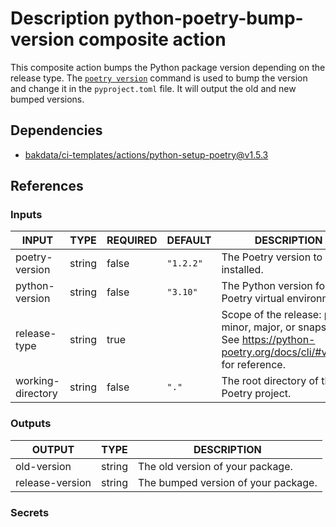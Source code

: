 # Description python-poetry-bump-version composite action

This composite action bumps the Python package version depending on the release type. The [`poetry version`](https://python-poetry.org/docs/cli/#version) command is used to bump the version and change it in the `pyproject.toml` file. It will output the old and new bumped versions.

## Dependencies

- [bakdata/ci-templates/actions/python-setup-poetry@v1.5.3](https://github.com/bakdata/ci-templates/blob/v1.5.3/actions/python-setup-poetry)

## References

### Inputs

<!-- AUTO-DOC-INPUT:START - Do not remove or modify this section -->

| INPUT             | TYPE   | REQUIRED | DEFAULT   | DESCRIPTION                                                                                                            |
| ----------------- | ------ | -------- | --------- | ---------------------------------------------------------------------------------------------------------------------- |
| poetry-version    | string | false    | `"1.2.2"` | The Poetry version to be installed.                                                                                    |
| python-version    | string | false    | `"3.10"`  | The Python version for the Poetry virtual environment.                                                                 |
| release-type      | string | true     |           | Scope of the release: patch, minor, major, or snapshot. See https://python-poetry.org/docs/cli/#version for reference. |
| working-directory | string | false    | `"."`     | The root directory of the Poetry project.                                                                              |

<!-- AUTO-DOC-INPUT:END -->

### Outputs

<!-- AUTO-DOC-OUTPUT:START - Do not remove or modify this section -->

| OUTPUT          | TYPE   | DESCRIPTION                         |
| --------------- | ------ | ----------------------------------- |
| old-version     | string | The old version of your package.    |
| release-version | string | The bumped version of your package. |

<!-- AUTO-DOC-OUTPUT:END -->

### Secrets
